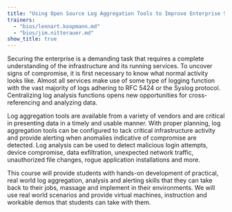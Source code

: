 ```yaml
---
title: "Using Open Source Log Aggregation Tools to Improve Enterprise Security"
trainers:
  - "bios/lennart.koopmann.md"
  - "bios/jim.nitterauer.md"
show_title: true
---
```

Securing the enterprise is a demanding task that requires a complete understanding of the infrastructure and its running services. To uncover signs of compromise, it is first necessary to know what normal activity looks like. Almost all services make use of some type of logging function with the vast majority of logs adhering to RFC 5424 or the Syslog protocol. Centralizing log analysis functions opens new opportunities for cross-referencing and analyzing data. 

Log aggregation tools are available from a variety of vendors and are critical in presenting data in a timely and usable manner. With proper planning, log aggregation tools can be configured to tack critical infrastructure activity and provide alerting when anomalies indicative of compromise are detected. Log analysis can be used to detect malicious login attempts, device compromise, data exfiltration, unexpected network traffic, unauthorized file changes, rogue application installations and more.

This course will provide students with hands-on development of practical, real world log aggregation, analysis and alerting skills that they can take back to their jobs, massage and implement in their environments. We will use real world scenarios and provide virtual machines, instruction and workable demos that students can take with them.